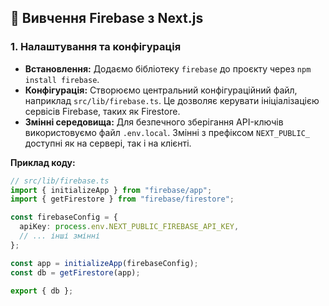## 📝 Вивчення Firebase з Next.js

### 1. Налаштування та конфігурація

* **Встановлення:** Додаємо бібліотеку `firebase` до проєкту через `npm install firebase`.
* **Конфігурація:** Створюємо центральний конфігураційний файл, наприклад `src/lib/firebase.ts`. Це дозволяє керувати ініціалізацією сервісів Firebase, таких як Firestore.
* **Змінні середовища:** Для безпечного зберігання API-ключів використовуємо файл `.env.local`. Змінні з префіксом `NEXT_PUBLIC_` доступні як на сервері, так і на клієнті.

**Приклад коду:**
```typescript
// src/lib/firebase.ts
import { initializeApp } from "firebase/app";
import { getFirestore } from "firebase/firestore";

const firebaseConfig = {
  apiKey: process.env.NEXT_PUBLIC_FIREBASE_API_KEY,
  // ... інші змінні
};

const app = initializeApp(firebaseConfig);
const db = getFirestore(app);

export { db };